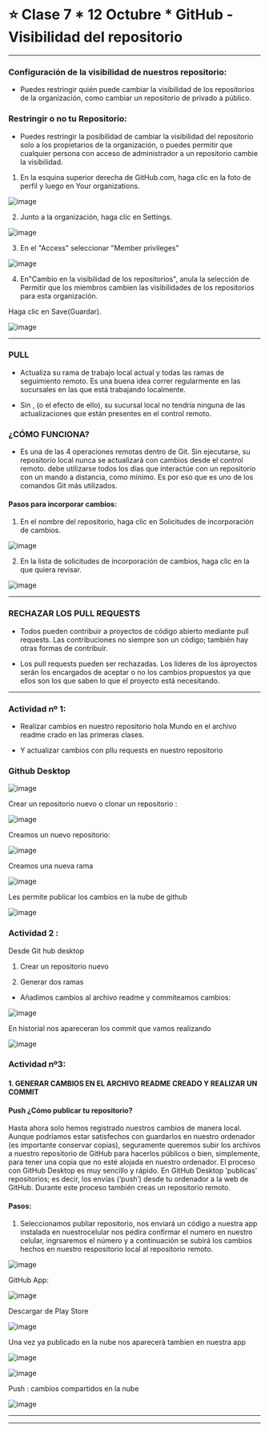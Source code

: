 # :star: Clase 7 * 12 Octubre * GitHub - Visibilidad del repositorio
---

###  Configuración de la visibilidad de nuestros repositorio:

- Puedes restringir quién puede cambiar la visibilidad de los repositorios de la organización, como cambiar un repositorio de privado a público.

### Restringir o no tu Repositorio:

- Puedes restringir la posibilidad de cambiar la visibilidad del repositorio solo a los propietarios de la organización, o puedes permitir que cualquier persona con acceso de administrador a un repositorio cambie la visibilidad.

1. En la esquina superior derecha de GitHub.com, haga clic en la foto de perfil y luego en Your organizations.

![image](https://user-images.githubusercontent.com/72580574/196044761-6adaa387-a87b-49f1-8e23-14644ebf59e7.png)

2. Junto a la organización, haga clic en Settings.

![image](https://user-images.githubusercontent.com/72580574/196044776-0d6d1729-2970-4ddd-8296-4ed22b574a20.png)

3. En el "Access" seleccionar "Member privileges"

![image](https://user-images.githubusercontent.com/72580574/196044792-e6158a47-7e8f-4360-95d9-0b5650dededc.png)

4. En"Cambio en la visibilidad de los repositorios", anula la selección de Permitir que los miembros cambien las visibilidades de los repositorios para esta organización.

Haga clic en Save(Guardar).

![image](https://user-images.githubusercontent.com/72580574/196044810-1f17d3b5-b7e0-45c7-b4c8-b3c0cabbb498.png)

---


### PULL

- Actualiza su rama de trabajo local actual y todas las ramas de seguimiento remoto. Es una buena idea correr regularmente en las sucursales en las que está trabajando localmente.

- Sin , (o el efecto de ello), su sucursal local no tendría ninguna de las actualizaciones que están presentes en el control remoto.

###  ¿CÓMO FUNCIONA?

- Es una de las 4 operaciones remotas dentro de Git. Sin ejecutarse, su repositorio local nunca se actualizará con cambios desde el control remoto. debe utilizarse todos los días que interactúe con un repositorio con un mando a distancia, como mínimo. Es por eso que es uno de los comandos Git más utilizados.

#### Pasos para incorporar cambios:

1. En el nombre del repositorio, haga clic en  Solicitudes de incorporación de cambios.

![image](https://user-images.githubusercontent.com/72580574/196044864-1f5b9334-e25b-4f4d-b435-9da70d40c260.png)

2. En la lista de solicitudes de incorporación de cambios, haga clic en la que quiera revisar.

![image](https://user-images.githubusercontent.com/72580574/196044879-e8de5977-38ec-4c01-8c1a-c9ba3fcb8361.png)


---

###  RECHAZAR LOS PULL REQUESTS

-  Todos pueden contribuir a proyectos de código abierto mediante pull requests. Las contribuciones no siempre son un código; también hay otras formas de contribuir.

- Los pull requests pueden  ser rechazadas. Los líderes de los áproyectos serán los encargados de aceptar o no los cambios propuestos ya que ellos son los que saben lo que el proyecto está necesitando.

---

###  Actividad nº 1:


- Realizar cambios en nuestro repositorio hola Mundo en el archivo readme crado en las primeras clases.

- Y actualizar cambios con pllu requests en nuestro repositorio​


### Github Desktop

![image](https://user-images.githubusercontent.com/72580574/196044930-dee9bd75-485d-42d3-957d-e628d69a7f47.png)

Crear un repositorio nuevo o clonar un repositorio :

![image](https://user-images.githubusercontent.com/72580574/196044946-2590b597-5cac-46c6-bfee-08ebb61b246f.png)

Creamos un nuevo repositorio:

![image](https://user-images.githubusercontent.com/72580574/196044954-89cb94f7-aab4-4ea6-b24f-5481411ae89f.png)

Creamos una nueva rama

![image](https://user-images.githubusercontent.com/72580574/196044967-0f3b5f7d-2a72-4c00-a494-5deb8d7ccf75.png)

Les permite publicar los cambios en la nube de github

![image](https://user-images.githubusercontent.com/72580574/196044982-5df49518-6c91-4167-84cc-f57f0961c456.png)


### Actividad 2 :

Desde Git hub desktop

1. Crear un repositorio nuevo 

2. Generar dos ramas 

- Añadimos cambios al archivo readme y commiteamos cambios:

![image](https://user-images.githubusercontent.com/72580574/196045015-0f16fedf-5e28-4872-a58e-b4d072660c82.png)

En historial nos apareceran los commit que vamos realizando

![image](https://user-images.githubusercontent.com/72580574/196045026-beaf5638-d2f6-43ab-9dca-03eb6488747f.png)


### Actividad nº3:

#### 1. GENERAR CAMBIOS EN EL ARCHIVO README CREADO Y REALIZAR UN COMMIT 

#### Push ¿Cómo publicar tu repositorio?


Hasta ahora solo hemos registrado nuestros cambios de manera local. Aunque podríamos estar satisfechos con guardarlos en nuestro ordenador (es importante conservar copias), seguramente queremos subir los archivos a nuestro repositorio de GitHub para hacerlos públicos o bien, simplemente, para tener una copia que no esté alojada en nuestro ordenador. El proceso con GitHub Desktop es muy sencillo y rápido. En GitHub Desktop ‘publicas’ repositorios; es decir, los envías (‘push’) desde tu ordenador a la web de GitHub. Durante este proceso también creas un repositorio remoto.

#### Pasos:

1. Seleccionamos publiar repositorio, nos enviará un código a nuestra app instalada en nuestrocelular nos pedira confirmar el numero en nuestro celular, ingrsaremos el número y a continuación se subirá los cambios hechos en nuestro respositorio local  al repositorio remoto.


![image](https://user-images.githubusercontent.com/72580574/196045087-97c1f41a-3521-4365-b8c2-192b7ee77ef5.png)


GitHub App:

![image](https://user-images.githubusercontent.com/72580574/196045102-0d8cbe28-2dea-45b0-8c26-a75629b52f9c.png)


Descargar de Play Store

![image](https://user-images.githubusercontent.com/72580574/196045112-523804b6-ba8f-4084-accc-3976a7ba2440.png)

Una vez ya publicado en la nube nos aparecerà tambien en nuestra app

![image](https://user-images.githubusercontent.com/72580574/196045125-ea46de18-6b33-4f02-b864-80e24656d468.png)

![image](https://user-images.githubusercontent.com/72580574/196045128-e840a12b-ab76-4d94-87d5-3aa57404d22f.png)


Push : cambios compartidos en la nube

![image](https://user-images.githubusercontent.com/72580574/196045139-01caf2ae-dfbd-49d7-8f8e-c4eec7024ee1.png)


---
---
